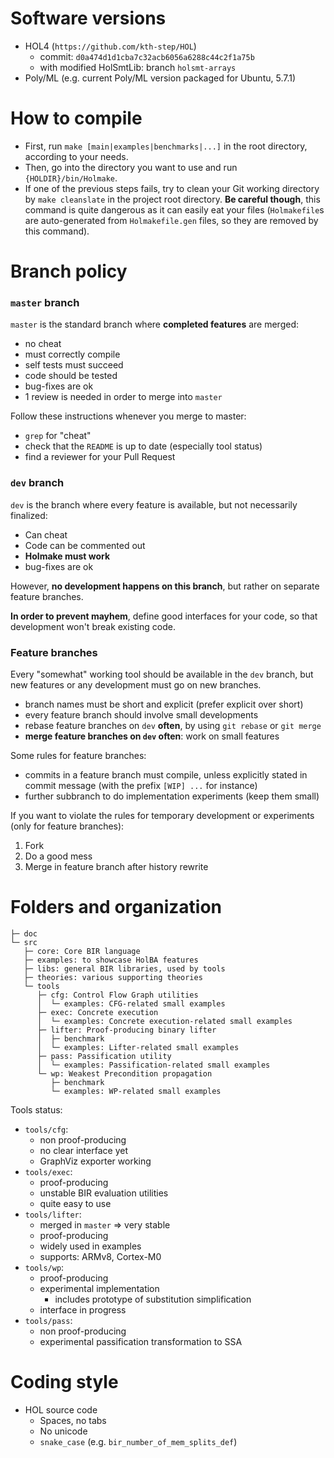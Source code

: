 # Software versions

- HOL4 (`https://github.com/kth-step/HOL`)
  - commit: `d0a474d1d1cba7c32acb6056a6288c44c2f1a75b`
  - with modified HolSmtLib: branch `holsmt-arrays`
- Poly/ML (e.g. current Poly/ML version packaged for Ubuntu, 5.7.1)


# How to compile

* First, run `make [main|examples|benchmarks|...]` in the root directory,
  according to your needs.
* Then, go into the directory you want to use and run `{HOLDIR}/bin/Holmake`.
* If one of the previous steps fails, try to clean your Git working directory by
  `make cleanslate` in the project root directory. **Be careful though**, this
  command is quite dangerous as it can easily eat your files (`Holmakefile`s are
  auto-generated from `Holmakefile.gen` files, so they are removed by this
  command).


# Branch policy

### `master` branch

`master` is the standard branch where **completed features** are merged:
 - no cheat
 - must correctly compile
 - self tests must succeed
 - code should be tested
 - bug-fixes are ok
 - 1 review is needed in order to merge into `master`

Follow these instructions whenever you merge to master:
  - `grep` for "cheat"
  - check that the `README` is up to date (especially tool status)
  - find a reviewer for your Pull Request

### `dev` branch

`dev` is the branch where every feature is available, but not necessarily finalized:
  - Can cheat
  - Code can be commented out
  - **Holmake must work**
  - bug-fixes are ok

However, **no development happens on this branch**, but rather on separate
feature branches.

**In order to prevent mayhem**, define good interfaces for your code, so that
development won't break existing code.

### Feature branches

Every "somewhat" working tool should be available in the `dev` branch, but new
features or any development must go on new branches.
 - branch names must be short and explicit (prefer explicit over short)
 - every feature branch should involve small developments
 - rebase feature branches on `dev` **often**, by using `git rebase` or `git merge`
 - **merge feature branches on `dev` often**: work on small features

Some rules for feature branches:
 - commits in a feature branch must compile, unless explicitly stated in commit
   message (with the prefix `[WIP] ...` for instance)
 - further subbranch to do implementation experiments (keep them small)

If you want to violate the rules for temporary development or experiments (only
for feature branches):
  1. Fork
  2. Do a good mess
  3. Merge in feature branch after history rewrite


# Folders and organization

```
├─ doc
└─ src
   ├─ core: Core BIR language
   ├─ examples: to showcase HolBA features
   ├─ libs: general BIR libraries, used by tools
   ├─ theories: various supporting theories
   └─ tools
      ├─ cfg: Control Flow Graph utilities
      │  └─ examples: CFG-related small examples
      ├─ exec: Concrete execution
      │  └─ examples: Concrete execution-related small examples
      ├─ lifter: Proof-producing binary lifter
      │  ├─ benchmark
      │  └─ examples: Lifter-related small examples
      ├─ pass: Passification utility
      │  └─ examples: Passification-related small examples
      └─ wp: Weakest Precondition propagation
         ├─ benchmark
         └─ examples: WP-related small examples
```

Tools status:
- `tools/cfg`:
  * non proof-producing
  * no clear interface yet
  * GraphViz exporter working
- `tools/exec`:
  * proof-producing
  * unstable BIR evaluation utilities
  * quite easy to use
- `tools/lifter`:
  * merged in `master` => very stable
  * proof-producing
  * widely used in examples
  * supports: ARMv8, Cortex-M0
- `tools/wp`:
  * proof-producing
  * experimental implementation
    * includes prototype of substitution simplification
  * interface in progress
- `tools/pass`:
  * non proof-producing
  * experimental passification transformation to SSA


# Coding style

* HOL source code
  - Spaces, no tabs
  - No unicode
  - `snake_case` (e.g. `bir_number_of_mem_splits_def`)
